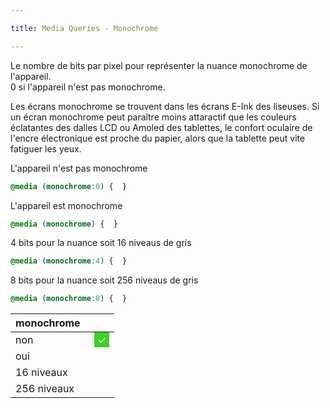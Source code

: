 ```yaml
---

title: Media Queries - Monochrome

---
```


Le nombre de bits par pixel pour représenter la nuance monochrome de l'appareil.\
0 si l'appareil n'est pas monochrome.

Les écrans monochrome se trouvent dans les écrans E-Ink des liseuses. Si un écran monochrome peut paraître moins attaractif que les couleurs éclatantes des dalles LCD ou Amoled des tablettes, le confort oculaire de l'encre électronique est proche du papier, alors que la tablette peut vite fatiguer les yeux.

L'appareil n'est pas monochrome
```css
@media (monochrome:0) {  }
```

L'appareil est monochrome
```css
@media (monochrome) {  }
```

4 bits pour la nuance soit 16 niveaus de gris
```css
@media (monochrome:4) {  }
```

8 bits pour la nuance soit 256 niveaus de gris 
```css
@media (monochrome:8) {  }
```

<style>
.match:after {
  background-color:#3ed124;
  color: white;
  padding: 2px 5px;
  margin-left:6px;
  content: "\2713";
  display: none;
}
@media (monochrome: 0) { .monochrome0:after { display: initial } }
@media (monochrome) { .monochrome:after { display: initial } }
@media (monochrome:4) { .monochrome4:after { display: initial } }
@media (monochrome:8) { .monochrome8:after { display: initial } }
</style>

monochrome||
---|---
non|<span class="match monochrome0"></span>
oui|<span class="match monochrome"></span>
16 niveaux|<span class="match monochrome4"></span>
256 niveaux|<span class="match monochrome8"></span>
